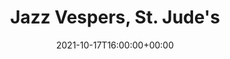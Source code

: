 ---
templateKey: event
id: 63CCFC97-D370-CE53-E4EB-D1B5218A8BAB
date: 2021-10-17T16:00:00+00:00
eventTime: 4pm
title: "Jazz Vespers, St. Jude's"
artist: Jazz Vespers
city: Oakville
venue: St. Jude's
group: Tim Shia
guests: Peter Hum, Chris Banks, Don Scott
---